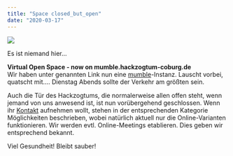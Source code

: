 ```yaml
---
title: "Space closed_but_open"
date: "2020-03-17"
---
```


![](images/closed.png)

Es ist niemand hier...

**Virtual Open Space - now on mumble.hackzogtum-coburg.de**  
Wir haben unter genannten Link nun eine [mumble](http://mumble.info)\-Instanz. Lauscht vorbei, quatscht mit.... Dienstag Abends sollte der Verkehr am größten sein.  

Auch die Tür des Hackzogtums, die normalerweise allen offen steht, wenn jemand von uns anwesend ist, ist nun vorübergehend geschlossen. Wenn ihr [Kontakt](https://hackzogtum-coburg.de/?page_id=216) aufnehmen wollt, stehen in der entsprechenden Kategorie Möglichkeiten beschrieben, wobei natürlich aktuell nur die Online-Varianten funktionieren. Wir werden evtl. Online-Meetings etablieren. Dies geben wir entsprechend bekannt.

Viel Gesundheit! Bleibt sauber!
